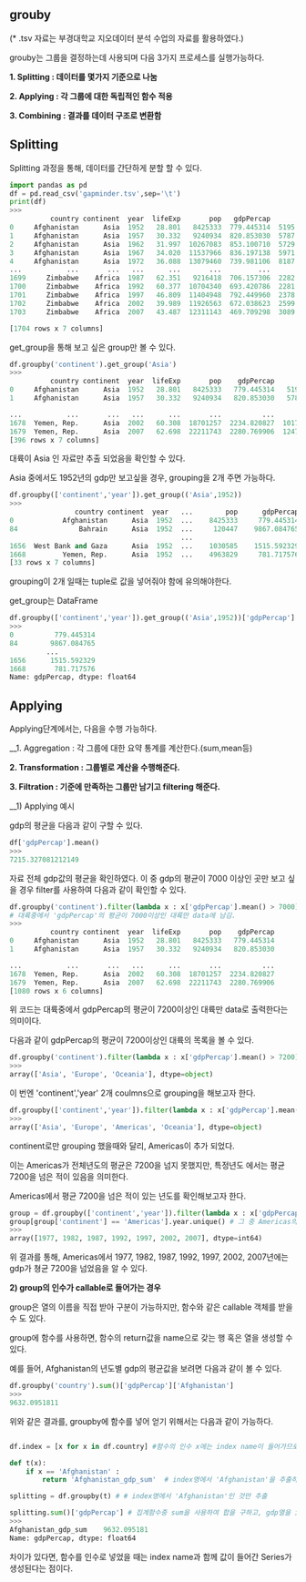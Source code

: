 ## grouby 
(* .tsv 자료는 부경대학교 지오데이터 분석 수업의 자료를 활용하였다.)

grouby는 그룹을 결정하는데 사용되며 다음 3가지 프로세스를 실행가능하다.

**1. Splitting : 데이터를 몇가지 기준으로 나눔**

**2. Applying : 각 그룹에 대한 독립적인 함수 적용**

**3. Combining : 결과를 데이터 구조로 변환함**

## Splitting
Splitting 과정을 통해, 데이터를 간단하게 분할 할 수 있다.
```python
import pandas as pd
df = pd.read_csv('gapminder.tsv',sep='\t')
print(df)
>>>
          country continent  year  lifeExp       pop   gdpPercap          new
0     Afghanistan      Asia  1952   28.801   8425333  779.445314  5195.484004
1     Afghanistan      Asia  1957   30.332   9240934  820.853030  5787.732940
2     Afghanistan      Asia  1962   31.997  10267083  853.100710  5729.369625
3     Afghanistan      Asia  1967   34.020  11537966  836.197138  5971.173374
4     Afghanistan      Asia  1972   36.088  13079460  739.981106  8187.468699
...           ...       ...   ...      ...       ...         ...          ...
1699     Zimbabwe    Africa  1987   62.351   9216418  706.157306  2282.668991
1700     Zimbabwe    Africa  1992   60.377  10704340  693.420786  2281.810333
1701     Zimbabwe    Africa  1997   46.809  11404948  792.449960  2378.759555
1702     Zimbabwe    Africa  2002   39.989  11926563  672.038623  2599.385159
1703     Zimbabwe    Africa  2007   43.487  12311143  469.709298  3089.032605

[1704 rows x 7 columns]
```
get_group을 통해 보고 싶은 group만 볼 수 있다.
```python
df.groupby('continent').get_group('Asia')
>>>
          country continent  year  lifeExp       pop    gdpPercap           new
0     Afghanistan      Asia  1952   28.801   8425333   779.445314   5195.484004
1     Afghanistan      Asia  1957   30.332   9240934   820.853030   5787.732940

...           ...       ...   ...      ...       ...          ...           ...
1678  Yemen, Rep.      Asia  2002   60.308  18701257  2234.820827  10174.090397
1679  Yemen, Rep.      Asia  2007   62.698  22211743  2280.769906  12473.026870
[396 rows x 7 columns]
```
대륙이 Asia 인 자료만 추출 되었음을 확인할 수 있다.

Asia 중에서도 1952년의 gdp만 보고싶을 경우, grouping을 2개 주면 가능하다. 
```python
df.groupby(['continent','year']).get_group(('Asia',1952))
>>>
                country continent  year   ...        pop      gdpPercap          new
0            Afghanistan      Asia  1952  ...    8425333     779.445314  5195.484004
84               Bahrain      Asia  1952  ...     120447    9867.084765  5195.484004
                                          ...   
1656  West Bank and Gaza      Asia  1952  ...    1030585    1515.592329  5195.484004
1668         Yemen, Rep.      Asia  1952  ...    4963829     781.717576  5195.484004
[33 rows x 7 columns]
```
grouping이 2개 일때는 tuple로 값을 넣어줘야 함에 유의해야한다.

get_group는 DataFrame
```python
df.groupby(['continent','year']).get_group(('Asia',1952))['gdpPercap']
>>>
0          779.445314
84        9867.084765
         ...
1656      1515.592329
1668       781.717576
Name: gdpPercap, dtype: float64
```

## Applying
Applying단계에서는, 다음을 수행 가능하다.

__1. Aggregation : 각 그룹에 대한 요약 통계를 계산한다.(sum,mean등)

__2. Transformation : 그룹별로 계산을 수행해준다.__

__3. Filtration : 기준에 만족하는 그룹만 남기고 filtering 해준다.__

__1) Applying 예시

gdp의 평균을 다음과 같이 구할 수 있다.
```python 
df['gdpPercap'].mean()
>>>
7215.327081212149
```

자료 전체 gdp값의 평균을 확인하였다. 이 중 gdp의 평균이 7000 이상인 곳만 보고 싶을 경우 filter를 사용하여 다음과 같이 확인할 수 있다.
```python
df.groupby('continent').filter(lambda x : x['gdpPercap'].mean() > 7000)
# 대륙중에서 'gdpPercap'의 평균이 7000이상인 대륙만 data에 남김. 
>>>
          country continent  year  lifeExp       pop    gdpPercap
0     Afghanistan      Asia  1952   28.801   8425333   779.445314
1     Afghanistan      Asia  1957   30.332   9240934   820.853030

...           ...       ...   ...      ...       ...          ...
1678  Yemen, Rep.      Asia  2002   60.308  18701257  2234.820827
1679  Yemen, Rep.      Asia  2007   62.698  22211743  2280.769906
[1080 rows x 6 columns]
```
위 코드는 대륙중에서 gdpPercap의 평균이 7200이상인 대륙만 data로 출력한다는 의미이다. 

다음과 같이 gdpPercap의 평균이 7200이상인 대륙의 목록을 볼 수 있다.
```python
df.groupby('continent').filter(lambda x : x['gdpPercap'].mean() > 7200)['continent'].unique()
>>>
array(['Asia', 'Europe', 'Oceania'], dtype=object)
``` 

이 번엔 'continent','year' 2개 coulmns으로 grouping을 해보고자 한다.
```python
df.groupby(['continent','year']).filter(lambda x : x['gdpPercap'].mean() > 7200)['continent'].unique()
>>>
array(['Asia', 'Europe', 'Americas', 'Oceania'], dtype=object)
```
continent로만 grouping 했을때와 달리, Americas이 추가 되었다.

이는 Americas가 전체년도의 평균은 7200을 넘지 못했지만, 특정년도 에서는 평균 7200을 넘은 적이 있음을 의미한다.

Americas에서 평균 7200을 넘은 적이 있는 년도를 확인해보고자 한다.
```python
group = df.groupby(['continent','year']).filter(lambda x : x['gdpPercap'].mean() > 7200) ###  'gdpPercap'의 평균이 7200이상인 대륙
group[group['continent'] == 'Americas'].year.unique() # 그 중 Americas의 년도를 중복값을 제외하고 확인
>>>
array([1977, 1982, 1987, 1992, 1997, 2002, 2007], dtype=int64)
```
위 결과를 통해, Americas에서 1977, 1982, 1987, 1992, 1997, 2002, 2007년에는 gdp가 쳥균 7200을 넘었음을 알 수 있다.


__2) group의 인수가 callable로 들어가는 경우__

group은 열의 이름을 직접 받아 구분이 가능하지만, 함수와 같은 callable 객체를 받을수 도 있다.

group에 함수를 사용하면, 함수의 return값을 name으로 갖는 행 혹은 열을 생성할 수 있다.

예를 들어, Afghanistan의 년도별 gdp의 평균값을 보려면 다음과 같이 볼 수 있다.

```python
df.groupby('country').sum()['gdpPercap']['Afghanistan']
>>> 
9632.0951811
```
위와 같은 결과를, groupby에 함수를 넣어 얻기 위해서는 다음과 같이 가능하다.
```python

df.index = [x for x in df.country] #함수의 인수 x에는 index name이 들어가므로, index명을 country와 동일하게 줌.

def t(x):
	if x == 'Afghanistan' :
		return 'Afghanistan_gdp_sum'  # index명에서 'Afghanistan'을 추출하는 함수 작성

splitting = df.groupby(t) # # index명에서 'Afghanistan'인 것만 추출

splitting.sum()['gdpPercap'] # 집계함수중 sum을 사용하여 합을 구하고, gdp열을 indexing 함.
>>>
Afghanistan_gdp_sum    9632.095181
Name: gdpPercap, dtype: float64
```
차이가 있다면, 함수를 인수로 넣었을 때는 index name과 함께 값이 들어간 Series가 생성된다는 점이다.
